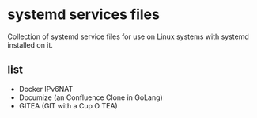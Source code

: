 # systemd services files

Collection of systemd service files for use on Linux systems with systemd installed on it.

## list

- Docker IPv6NAT
- Documize (an Confluence Clone in GoLang)
- GITEA (GIT with a Cup O TEA)
